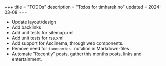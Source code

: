 +++
title = "TODOs"
description = "Todos for timharek.no"
updated = 2024-03-08
+++

- Update layout/design
- Add backlinks
- Add unit tests for sitemap.xml
- Add unit tests for rss.xml
- Add support for Asciinema, through web components.
- Remove need for `taxonomies.` notation in Markdown-files
- Automate "Recently" posts, gather this months posts, links and entertainment.
